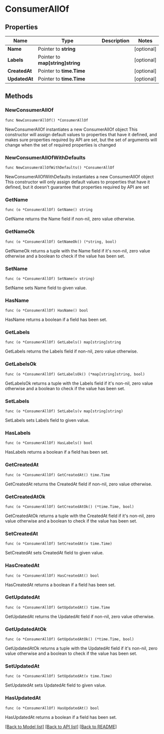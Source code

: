 # ConsumerAllOf

## Properties

Name | Type | Description | Notes
------------ | ------------- | ------------- | -------------
**Name** | Pointer to **string** |  | [optional] 
**Labels** | Pointer to **map[string]string** |  | [optional] 
**CreatedAt** | Pointer to **time.Time** |  | [optional] 
**UpdatedAt** | Pointer to **time.Time** |  | [optional] 

## Methods

### NewConsumerAllOf

`func NewConsumerAllOf() *ConsumerAllOf`

NewConsumerAllOf instantiates a new ConsumerAllOf object
This constructor will assign default values to properties that have it defined,
and makes sure properties required by API are set, but the set of arguments
will change when the set of required properties is changed

### NewConsumerAllOfWithDefaults

`func NewConsumerAllOfWithDefaults() *ConsumerAllOf`

NewConsumerAllOfWithDefaults instantiates a new ConsumerAllOf object
This constructor will only assign default values to properties that have it defined,
but it doesn't guarantee that properties required by API are set

### GetName

`func (o *ConsumerAllOf) GetName() string`

GetName returns the Name field if non-nil, zero value otherwise.

### GetNameOk

`func (o *ConsumerAllOf) GetNameOk() (*string, bool)`

GetNameOk returns a tuple with the Name field if it's non-nil, zero value otherwise
and a boolean to check if the value has been set.

### SetName

`func (o *ConsumerAllOf) SetName(v string)`

SetName sets Name field to given value.

### HasName

`func (o *ConsumerAllOf) HasName() bool`

HasName returns a boolean if a field has been set.

### GetLabels

`func (o *ConsumerAllOf) GetLabels() map[string]string`

GetLabels returns the Labels field if non-nil, zero value otherwise.

### GetLabelsOk

`func (o *ConsumerAllOf) GetLabelsOk() (*map[string]string, bool)`

GetLabelsOk returns a tuple with the Labels field if it's non-nil, zero value otherwise
and a boolean to check if the value has been set.

### SetLabels

`func (o *ConsumerAllOf) SetLabels(v map[string]string)`

SetLabels sets Labels field to given value.

### HasLabels

`func (o *ConsumerAllOf) HasLabels() bool`

HasLabels returns a boolean if a field has been set.

### GetCreatedAt

`func (o *ConsumerAllOf) GetCreatedAt() time.Time`

GetCreatedAt returns the CreatedAt field if non-nil, zero value otherwise.

### GetCreatedAtOk

`func (o *ConsumerAllOf) GetCreatedAtOk() (*time.Time, bool)`

GetCreatedAtOk returns a tuple with the CreatedAt field if it's non-nil, zero value otherwise
and a boolean to check if the value has been set.

### SetCreatedAt

`func (o *ConsumerAllOf) SetCreatedAt(v time.Time)`

SetCreatedAt sets CreatedAt field to given value.

### HasCreatedAt

`func (o *ConsumerAllOf) HasCreatedAt() bool`

HasCreatedAt returns a boolean if a field has been set.

### GetUpdatedAt

`func (o *ConsumerAllOf) GetUpdatedAt() time.Time`

GetUpdatedAt returns the UpdatedAt field if non-nil, zero value otherwise.

### GetUpdatedAtOk

`func (o *ConsumerAllOf) GetUpdatedAtOk() (*time.Time, bool)`

GetUpdatedAtOk returns a tuple with the UpdatedAt field if it's non-nil, zero value otherwise
and a boolean to check if the value has been set.

### SetUpdatedAt

`func (o *ConsumerAllOf) SetUpdatedAt(v time.Time)`

SetUpdatedAt sets UpdatedAt field to given value.

### HasUpdatedAt

`func (o *ConsumerAllOf) HasUpdatedAt() bool`

HasUpdatedAt returns a boolean if a field has been set.


[[Back to Model list]](../README.md#documentation-for-models) [[Back to API list]](../README.md#documentation-for-api-endpoints) [[Back to README]](../README.md)


